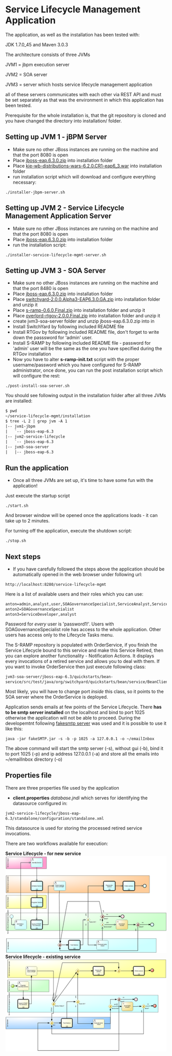 Service Lifecycle Management Application
======================

The application, as well as the installation has been tested with:

JDK 1.7.0_45 and Maven 3.0.3

The architecture consists of three JVMs

JVM1 = jbpm execution server

JVM2 = SOA server

JVM3 = server which hosts service lifecycle management application


all of these servers communicates with each other via REST API and must be set separately as that was the environment in which this application has been tested.


Prerequisite for the whole installation is, that the git repository is cloned and you have changed the directory into installation/ folder.

Setting up JVM 1 - jBPM Server
-------------------------------

- Make sure no other JBoss instances are running on the machine and that the port 8080 is open
- Place [jboss-eap.6.3.0.zip](http://www.jboss.org/download-manager/file/jboss-eap-6.3.0.GA.zip) into installation folder
- Place [kie-wb-distributions-wars-6.2.0.CR1-eap6_3.war](http://repository.jboss.org/nexus/content/groups/public-jboss/org/kie/kie-wb-distribution-wars/6.2.0.CR1/kie-wb-distribution-wars-6.2.0.CR1-eap6_3.war) into installation folder
- run installation script which will download and configure everything necessary:

```
./installer-jbpm-server.sh
```


Setting up JVM 2 - Service Lifecycle Management Application Server
------------------------------------------------------------------

- Make sure no other JBoss instances are running on the machine and that the port 8080 is open
- Place [jboss-eap.6.3.0.zip](http://www.jboss.org/download-manager/file/jboss-eap-6.3.0.GA.zip) into installation folder
- run the installation script:
```
./installer-service-lifecycle-mgmt-server.sh
```

Setting up JVM 3 - SOA Server
-----------------------------
- Make sure no other JBoss instances are running on the machine and that the port 8480 is open
- Place [jboss-eap.6.3.0.zip](http://www.jboss.org/download-manager/file/jboss-eap-6.3.0.GA.zip) into installation folder
- Place [switchyard-2.0.0.Alpha3-EAP6.3.0.GA.zip](http://downloads.jboss.org/switchyard/releases/v2.0.Alpha3/switchyard-2.0.0.Alpha3-EAP6.3.0.GA.zip) into installation folder and unzip it
- Place [s-ramp-0.6.0.Final.zip](http://downloads.jboss.org/overlord/sramp/s-ramp-0.6.0.Final.zip) into installation folder and unzip it
- Place [overlord-rtgov-2.0.0.Final.zip](http://downloads.jboss.org/overlord/rtgov/overlord-rtgov-2.0.0.Final.zip) into installation folder and unzip it
- create jvm3-soa-server folder and unzip jboss-eap.6.3.0.zip into in
- Install SwitchYard by following included README file
- Install RTGov by following included README file, don't forget to write down the passsword for 'admin' user.
- Install S-RAMP by following included README file - password for 'admin' user will be the same as the one you have specified during the RTGov installation
- Now you have to alter **s-ramp-init.txt** script with the proper username/password which you have configured for S-RAMP administrator, once done, you can run the post installation script which will configure the rest:
```
./post-install-soa-server.sh
```


You should see following output in the installation folder after all three JVMs are installed:

```
$ pwd 
~/service-lifecycle-mgmt/installation
$ tree -L 2 | grep jvm -A 1
|-- jvm1-jbpm
|   `-- jboss-eap-6.3
|-- jvm2-service-lifecycle
|   `-- jboss-eap-6.3
|-- jvm3-soa-server
|   |-- jboss-eap-6.3

```


Run the application
-------------------
- Once all three JVMs are set up, it's time to have some fun with the application!

Just execute the startup script
 ```
 ./start.sh
```

And browser window will be opened once the applications loads - it can take up to 2 minutes.

For turning off the application, execute the shutdown script:
```
./stop.sh
```
Next steps
-----------
- If you have carefully followed the steps above the application should be automatically opened in the web browser under following url:
```
http://localhost:8280/service-lifecycle-mgmt
```

Here is a list of available users and their roles which you can use:
```
anton=admin,analyst,user,SOAGovernanceSpecialist,ServiceAnalyst,ServiceDeveloper,QASpecialist
anton2=SOAGovernanceSpecialist
anton3=ServiceDeveloper,analyst
```

Password for *every* user is 'password1!'. Users with SOAGovernanceSpecialist role has access to the whole application. Other users has access only to the Lifecycle Tasks menu.

The S-RAMP repository is populated with OrderService, if you finish the Service Lifecycle bound to this service and make this Service Retired, then you can explore another
functionality - Notification Actions. It displays every invocations of a retired service and allows you to deal with them.
If you want to invoke OrderService then just execute following class:
```
jvm3-soa-server/jboss-eap-6.3/quickstarts/bean-service/src/test/java/org/switchyard/quickstarts/bean/service/BeanClient.java
```
Most likely, you will have to change port *inside* this class, so it points to the SOA server where the OrderService is deployed.

Application sends emails at few points of the Service Lifecycle. There **has to be smtp server installed** on the localhost and bind to port 1025 otherwise the application will not be able to proceed.
During the developemtnt following [fakesmtp server](http://nilhcem.github.com/FakeSMTP/downloads/fakeSMTP-latest.zip) was used and it is possible to use it like this:
```
java -jar fakeSMTP.jar -s -b -p 1025 -a 127.0.0.1 -o ~/emailInbox
```
The above command will start the smtp server (-s), without gui (-b), bind it to port 1025 (-p) and ip address 127.0.0.1 (-a) and store all the emails into ~/emailInbox directory (-o)


Properties file
-----------
There are three properties file used by the application

 - **client.properties**
*database.jndi* which serves for identifying the datasource configured in:

 ```
jvm2-service-lifecycle/jboss-eap-6.3/standalone/configuration/standalone.xml
 ```
 This datasource is used for storing the processed retired service invocations.


 There are two workflows available for execution:
 
**Service Lifecycle - for new service** 
![Service Lifecycle - for new service](https://raw.githubusercontent.com/agiertli/service-lifecycle-mgmt/master/installation/newservice.png)
**Service lifecycle - existing service**
![Service lifecycle - existing service](https://raw.githubusercontent.com/agiertli/service-lifecycle-mgmt/master/installation/existingservice.png)
 
